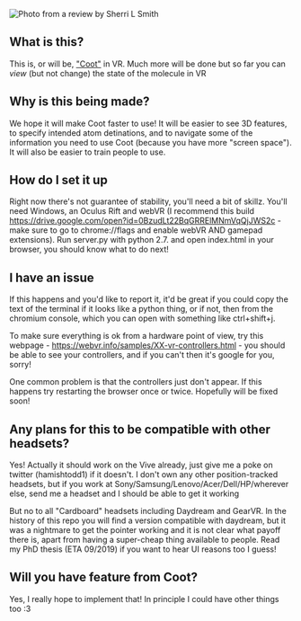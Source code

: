 ![Photo from a review by Sherri L Smith](http://hamishtodd1.github.io/personal/vrExample.png)

## What is this?

This is, or will be, ["Coot"](https://www2.mrc-lmb.cam.ac.uk/personal/pemsley/coot/) in VR. Much more will be done but so far you can *view* (but not change) the state of the molecule in VR

## Why is this being made?

We hope it will make Coot faster to use! It will be easier to see 3D features, to specify intended atom detinations, and to navigate some of the information you need to use Coot (because you have more "screen space"). It will also be easier to train people to use.

## How do I set it up

Right now there's not guarantee of stability, you'll need a bit of skillz. You'll need Windows, an Oculus Rift and webVR (I recommend this build https://drive.google.com/open?id=0BzudLt22BqGRRElMNmVqQjJWS2c - make sure to go to chrome://flags and enable webVR AND gamepad extensions). Run server.py with python 2.7. and open index.html in your browser, you should know what to do next!

## I have an issue

If this happens and you'd like to report it, it'd be great if you could copy the text of the terminal if it looks like a python thing, or if not, then from the chromium console, which you can open with something like ctrl+shift+j.

To make sure everything is ok from a hardware point of view, try this webpage - https://webvr.info/samples/XX-vr-controllers.html - you should be able to see your controllers, and if you can't then it's google for you, sorry!

One common problem is that the controllers just don't appear. If this happens try restarting the browser once or twice. Hopefully will be fixed soon!

## Any plans for this to be compatible with other headsets?

Yes! Actually it should work on the Vive already, just give me a poke on twitter (hamishtodd1) if it doesn't. I don't own any other position-tracked headsets, but if you work at Sony/Samsung/Lenovo/Acer/Dell/HP/wherever else, send me a headset and I should be able to get it working

But no to all "Cardboard" headsets including Daydream and GearVR. In the history of this repo you will find a version compatible with daydream, but it was a nightmare to get the pointer working and it is not clear what payoff there is, apart from having a super-cheap thing available to people. Read my PhD thesis (ETA 09/2019) if you want to hear UI reasons too I guess!

## Will you have feature <x> from Coot?

Yes, I really hope to implement that! In principle I could have other things too :3